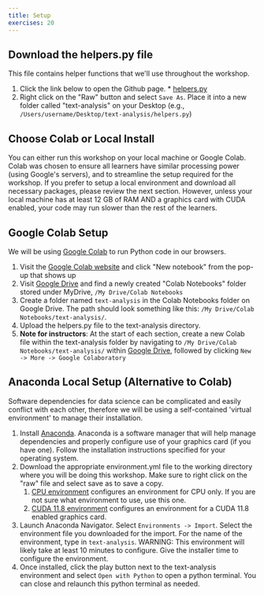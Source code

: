 ```yaml
---
title: Setup
exercises: 20
---
```

## Download the helpers.py file
This file contains helper functions that we'll use throughout the workshop.

1. Click the link below to open the Github page. * [helpers.py](code/helpers.py)
2. Right click on the "Raw" button and select ```Save As```. Place it into a new folder called "text-analysis" on your Desktop (e.g., `/Users/username/Desktop/text-analysis/helpers.py`)

## Choose Colab or Local Install
You can either run this workshop on your local machine or Google Colab. Colab was chosen to ensure all learners have similar processing power (using Google's servers), and to streamline the setup required for the workshop. If you prefer to setup a local environment and download all necessary packages, please review the next section. However, unless your local machine has at least 12 GB of RAM AND a graphics card with CUDA enabled, your code may run slower than the rest of the learners.

## Google Colab Setup
We will be using [Google Colab](https://research.google.com/colaboratory/faq.html) to run Python code in our browsers.

1. Visit the [Google Colab website](https://colab.research.google.com/) and click "New notebook" from the pop-up that shows up
2. Visit [Google Drive](https://drive.google.com/drive/my-drive) and find a newly created "Colab Notebooks" folder stored under MyDrive, ```/My Drive/Colab Notebooks```
3. Create a folder named ```text-analysis``` in the Colab Notebooks folder on Google Drive. The path should look something like this: ```/My Drive/Colab Notebooks/text-analysis/```.
4. Upload the helpers.py file to the text-analysis directory.
4. **Note for instructors**: At the start of each section, create a new Colab file within the text-analysis folder by navigating to ```/My Drive/Colab Notebooks/text-analysis/``` within [Google Drive](https://drive.google.com/drive/my-drive), followed by clicking ```New -> More -> Google Colaboratory```

## Anaconda Local Setup (Alternative to Colab)
Software dependencies for data science can be complicated and easily conflict with each other, therefore we will be using a self-contained 'virtual environment' to manage their installation.

1. Install [Anaconda](https://www.anaconda.com/products/distribution). Anaconda is a software manager that will help manage dependencies and properly configure use of your graphics card (if you have one). Follow the installation instructions specified for your operating system.
2. Download the appropriate environment.yml file to the working directory where you will be doing this workshop. Make sure to right click on the "raw" file and select save as to save a copy.
   1. [CPU environment](files/environment_cpu.yml) configures an environment for CPU only. If you are not sure what environment to use, use this one.
   2. [CUDA 11.8 environment](files/environment_cuda118.yml) configures an environment for a CUDA 11.8 enabled graphics card.
3. Launch Anaconda Navigator. Select ```Environments -> Import```. Select the environment file you downloaded for the import. For the name of the environment, type in ```text-analysis```. WARNING: This environment will likely take at least 10 minutes to configure. Give the installer time to configure the environment.
4. Once installed, click the play button next to the text-analysis environment and select ```Open with Python``` to open a python terminal. You can close and relaunch this python terminal as needed.
